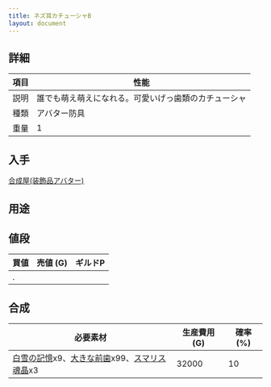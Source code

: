 ```yaml
---
title: ネズ耳カチューシャB
layout: document
---
```

## 詳細

|項目|性能|
|---|---|
|説明|誰でも萌え萌えになれる。可愛いげっ歯類のカチューシャ|
|種類|アバター防具|
|重量|1|

## 入手

[合成屋(装飾品アバター)](合成屋(装飾品アバター))

## 用途

## 値段

|買値|売値 (G)|ギルドP|
|---|---|---|
|.|||

## 合成

|必要素材|生産費用 (G)|確率 (%)|
|---|---|---|
|[白雪の記憶](白雪の記憶)x9、[大きな前歯](大きな前歯)x99、[スマリス魂晶](スマリス魂晶)x3|32000|10|
